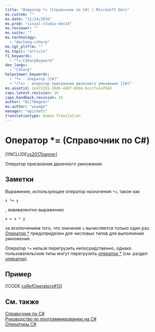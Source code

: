 ```yaml
---
title: "Оператор *= (Справочник по C#) | Microsoft Docs"
ms.custom: ""
ms.date: "11/24/2016"
ms.prod: "visual-studio-dev14"
ms.reviewer: ""
ms.suite: ""
ms.technology: 
  - "devlang-csharp"
ms.tgt_pltfrm: ""
ms.topic: "article"
f1_keywords: 
  - "*=_CSharpKeyword"
dev_langs: 
  - "CSharp"
helpviewer_keywords: 
  - "*= - оператор [C#]"
  - "(*=) - оператор присвоения двоичного умножения [C#]"
ms.assetid: 2e472155-59db-4dbf-bb94-bcccfa1a794d
caps.latest.revision: 16
caps.handback.revision: 16
author: "BillWagner"
ms.author: "wiwagn"
manager: "wpickett"
translationtype: Human Translation
---
```

# Оператор *= (Справочник по C#)
[!INCLUDE[vs2017banner](../../../csharp/includes/vs2017banner.md)]

Оператор присвоения двоичного умножения.  
  
## Заметки  
 Выражение, использующее оператор назначения `*=`, такое как  
  
```  
x *= y  
```  
  
 , эквивалентно выражению  
  
```  
x = x * y  
```  
  
 за исключением того, что значение `x` вычисляется только один раз.  [Оператор \*](../../../csharp/language-reference/operators/multiplication-operator.md) предопределен для числовых типов для выполнения умножения.  
  
 Оператор `*=` нельзя перегрузить непосредственно, однако пользовательские типы могут перегрузить [оператор \*](../../../csharp/language-reference/operators/multiplication-operator.md) \(см. раздел [оператор](../../../csharp/language-reference/keywords/operator.md)\).  
  
## Пример  
 [!CODE [csRefOperators#13](../CodeSnippet/VS_Snippets_VBCSharp/csrefOperators#13)]  
  
## См. также  
 [Справочник по C\#](../../../csharp/language-reference/index.md)   
 [Руководство по программированию на C\#](../../../csharp/programming-guide/index.md)   
 [Операторы C\#](../../../csharp/language-reference/operators/index.md)